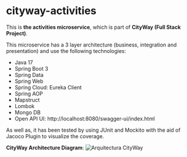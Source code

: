 # cityway-activities

This is **the activities microservice**, which is part of **CityWay (Full Stack Project)**.

This microservice has a 3 layer architecture (business, integration and presentation) and use the following technologies:

- Java 17
- Spring Boot 3
- Spring Data
- Spring Web
- Spring Cloud: Eureka Client
- Spring AOP
- Mapstruct
- Lombok
- Mongo DB
- Open API UI: [](http://localhost:8080/swagger-ui/index.html)http://localhost:8080/swagger-ui/index.html

As well as, it has been tested by using JUnit and Mockito with the aid of Jacoco Plugin to
visualize the coverage.

**CityWay Architecture Diagram**:
![Arquitectura CityWay](https://github.com/albabatista/cityway-activities/assets/83827688/5436e200-7d86-4a35-b125-bce52d136d1a)
